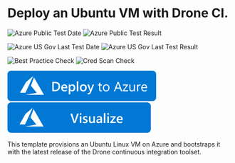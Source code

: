 # Deploy an Ubuntu VM with Drone CI.

![Azure Public Test Date](https://azurequickstartsservice.blob.core.windows.net/badges/drone-ubuntu-vm/PublicLastTestDate.svg)
![Azure Public Test Result](https://azurequickstartsservice.blob.core.windows.net/badges/drone-ubuntu-vm/PublicDeployment.svg)

![Azure US Gov Last Test Date](https://azurequickstartsservice.blob.core.windows.net/badges/drone-ubuntu-vm/FairfaxLastTestDate.svg)
![Azure US Gov Last Test Result](https://azurequickstartsservice.blob.core.windows.net/badges/drone-ubuntu-vm/FairfaxDeployment.svg)

![Best Practice Check](https://azurequickstartsservice.blob.core.windows.net/badges/drone-ubuntu-vm/BestPracticeResult.svg)
![Cred Scan Check](https://azurequickstartsservice.blob.core.windows.net/badges/drone-ubuntu-vm/CredScanResult.svg)

[![Deploy To Azure](https://raw.githubusercontent.com/Azure/azure-quickstart-templates/master/1-CONTRIBUTION-GUIDE/images/deploytoazure.svg?sanitize=true)]("https://portal.azure.com/#create/Microsoft.Template/uri/https%3A%2F%2Fraw.githubusercontent.com%2FAzure%2Fazure-quickstart-templates%2Fmaster%2Fdrone-ubuntu-vm%2Fazuredeploy.json")  [![Visualize](https://raw.githubusercontent.com/Azure/azure-quickstart-templates/master/1-CONTRIBUTION-GUIDE/images/visualizebutton.svg?sanitize=true)]("http://armviz.io/#/?load=https%3A%2F%2Fraw.githubusercontent.com%2FAzure%2Fazure-quickstart-templates%2Fmaster%2Fdrone-ubuntu-vm%2Fazuredeploy.json")

This template provisions an Ubuntu Linux VM on Azure and bootstraps it with the latest release of the Drone continuous integration toolset.


